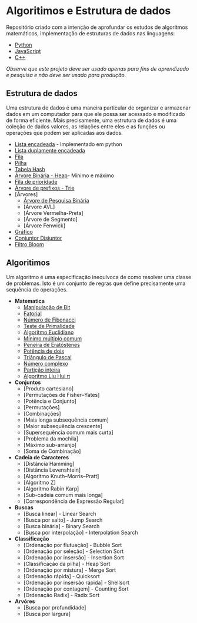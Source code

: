 # Algoritimos e Estrutura de dados
Repositório criado com a intenção de aprofundar os estudos de algoritmos matemáticos, implementação de estruturas de dados nas linguagens: 

* [Python](https://www.python.org/)
* [JavaScript](http://nodejs.org)
* [C++](https://www.cplusplus.com/)
  

*Observe que este projeto deve ser usado apenas para fins de aprendizado e pesquisa e não deve ser usado para produção.*


## Estrutura de dados
Uma estrutura de dados é uma maneira particular de organizar e armazenar dados em um computador para que ele possa ser acessado e modificado de forma eficiente. Mais precisamente, uma estrutura de dados é uma coleção de dados valores, as relações entre eles e as funções ou operações que podem ser aplicadas aos dados.
      
* [Lista encadeada](src/data-structures/linked-list) - Implementado em python
* [Lista duplamente encadeada](src/data-structures/doubly-linked-list)
* [Fila](src/data-structures/queue)
* [Pilha](src/data-structures/stack)
* [Tabela Hash](src/data-structures/hash-table)
* [Árvore Binária - Heap](src/data-structures/heap)- Mínimo e máximo
* [Fila de prioridade](src/data-structures/priority-list)
* [Árvore de prefixos - Trie](src/data-structures/trie)
* [Árvores]
     * [Árvore de Pesquisa Binária](src/data-structures/tree)
     * [Árvore AVL]
     * [Árvore Vermelha-Preta]
     * [Árvore de Segmento]
     * [Árvore Fenwick]
* [Gráfico](src/data-structures/graph)
* [Conjuntor Disjuntor](src/data-structures/disjoint-set)
* [Filtro Bloom](src/data-structures/bloom-filter)
 
## Algoritimos
Um algoritmo é uma especificação inequívoca de como resolver uma classe de problemas. Isto é um conjunto de regras que define precisamente uma sequência de operações.

* **Matematica**
     * [Manipulação de Bit](algorithms/Math/bit-manipulation)
     * [Fatorial](algorithms/Math/factorial)
     * [Número de Fibonacci](algorithms/Math/fibonacci)
     * [Teste de Primalidade](algorithms/Math/primality-test)
     * [Algoritmo Euclidiano](algorithms/Math/euclidean-algorithm)
     * [Mínimo múltiplo comum](algorithms/Math/least-common-multiple)
     * [Peneira de Eratóstenes](algorithms/Math/sieve-of-eratosthenes)
     * [Potência de dois](algorithms/Math/is-power-of-two)
     * [Triângulo de Pascal](algorithms/Math/pascal-triangle)
     * [Número complexo](algorithms/Math/complex-number)
     * [Partição inteira](algorithms/Math/integer-partition)
     * [Algoritmo Liu Hui π](algorithms/Math/liu-hui)
* **Conjuntos**
     * [Produto cartesiano]
     * [Permutações de Fisher–Yates]
     * [Potência e Conjunto]
     * [Permutações]
     * [Combinações]
     * [Mais longa subsequência comum]
     * [Maior subsequência crescente]
     * [Supersequência comum mais curta]
     * [Problema da mochila]
     * [Máximo sub-arranjo]
     * [Soma de Combinação]
* **Cadeia de Caracteres**
     * [Distância Hamming]
     * [Distância Levenshtein]
     * [Algoritmo Knuth–Morris–Pratt]
     * [Algoritmo Z]
     * [Algoritmo Rabin Karp]
     * [Sub-cadeia comum mais longa]
     * [Correspondência de Expressão Regular]
* **Buscas**
     * [Busca linear] - Linear Search
     * [Busca por salto] - Jump Search
     * [Busca binária] - Binary Search
     * [Busca por interpolação] - Interpolation Search
* **Classificação**  
     * [Ordenação por flutuação] - Bubble Sort
     * [Ordenação por seleção] - Selection Sort
     * [Ordenação por insersão] - Insertion Sort
     * [Classificação da pilha] - Heap Sort
     * [Ordenação por mistura] - Merge Sort
     * [Ordenação rápida] - Quicksort
     * [Ordenação por insersão rápida] - Shellsort
     * [Ordenação por contagem] - Counting Sort
     * [Ordenação Radix] - Radix Sort      
* **Arvóres**
     * [Busca por profundidade]
     * [Busca por largura]
